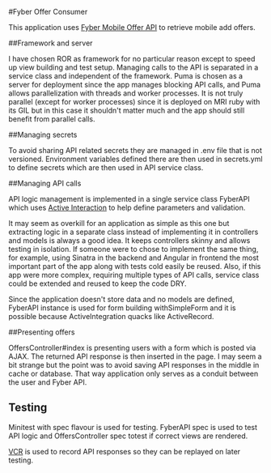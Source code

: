 #Fyber Offer Consumer

This application uses [Fyber Mobile Offer API](http://developer.fyber.com/content/ios/offer-wall/offer-api/) to retrieve mobile add offers.

##Framework and server

I have chosen ROR as framework for no particular reason except to speed up view building and test setup. Managing calls to the API is separated in a service class and independent of the framework. Puma is chosen as a server for deployment since the app manages blocking API calls, and Puma allows parallelization with threads and worker processes. It is not truly parallel (except for worker processes) since it is deployed on MRI ruby with its GIL but in this case it shouldn't matter much and the app should still benefit from parallel calls.

##Managing secrets

To avoid sharing API related secrets they are managed in .env file that is not versioned. Environment variables defined there are then used in secrets.yml to define secrets which are then used in API service class.

##Managing API calls

API logic management is implemented in a single service class FyberAPI which uses [Active Interaction](https://github.com/orgsync/active_interaction) to help define parameters and validation. 

It may seem as overkill for an application as simple as this one but extracting logic in a separate class instead of implementing it in controllers and models is always a good idea. It keeps controllers skinny and allows testing in isolation. If someone were to chose to implement the same thing, for example, using Sinatra in the backend and Angular in frontend the most important part of the app along with tests cold easily be reused. Also, if this app were more complex, requiring multiple types of API calls, service class could be extended and reused to keep the code DRY.

Since the application doesn't store data and no models are defined, FyberAPI instance is used for form building withSimpleForm and it is possible because ActiveIntegration quacks like ActiveRecord.

##Presenting offers

OffersController#index is presenting users with a form which is posted via AJAX. The returned API response is then inserted in the page. I may seem a bit strange but the point was to avoid saving API responses in the middle in 
cache or database. That way application only serves as a conduit between the user and Fyber API.

## Testing

Minitest with spec flavour is used for testing. FyberAPI spec is used to test API logic and OffersController spec totest if correct views are rendered. 

[VCR](https://github.com/vcr/vcr) is used to record API responses so they can be replayed on later testing.
